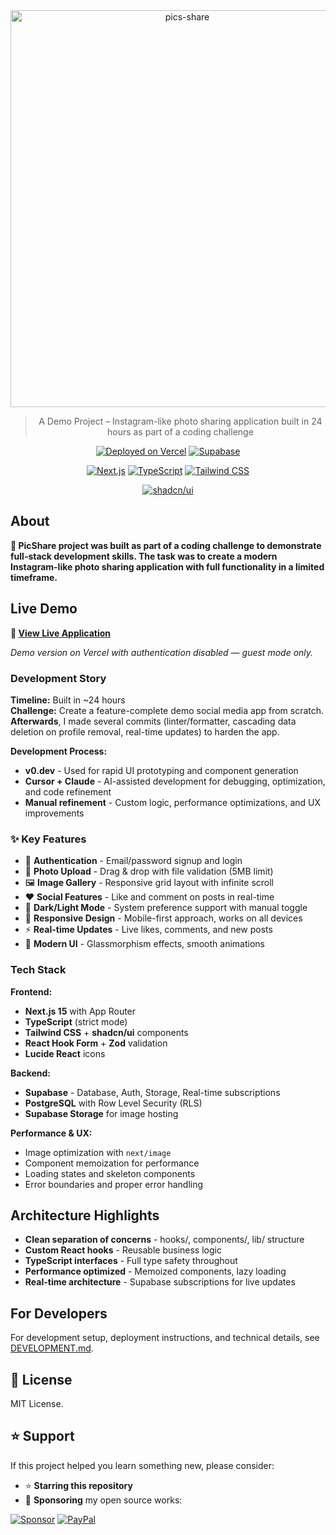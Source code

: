 <div align="center">

<img width="550" height="635" alt="pics-share" src="https://github.com/user-attachments/assets/3841d59a-4b92-4db0-a536-2fd3409d48dd" />

> A Demo Project – Instagram-like photo sharing application built in 24 hours as part of a coding challenge

</div>

<div align="center">

[![Deployed on Vercel](https://img.shields.io/badge/Deployed%20on-Vercel-black?style=for-the-badge&logo=vercel)](https://pics-share.vercel.app)
[![Supabase](https://img.shields.io/badge/Supabase-green?style=for-the-badge&logo=supabase)](https://supabase.com/)

[![Next.js](https://img.shields.io/badge/Next.js-15-black?style=for-the-badge&logo=next.js)](https://nextjs.org/)
[![TypeScript](https://img.shields.io/badge/TypeScript-5-blue?style=for-the-badge&logo=typescript)](https://www.typescriptlang.org/)
[![Tailwind CSS](https://img.shields.io/badge/Tailwind_CSS-38B2AC?style=for-the-badge&logo=tailwind-css)](https://tailwindcss.com/)

[![shadcn/ui](https://img.shields.io/badge/shadcn%2Fui-black?style=for-the-badge)](https://ui.shadcn.com/)

</div>

## About

**📸 PicShare project was built as part of a coding challenge to demonstrate full-stack development skills. The task was to create a **modern Instagram-like photo sharing application** with full functionality in a limited timeframe.**

## Live Demo

**🔗 [View Live Application](https://pics-share.vercel.app)**

*Demo version on Vercel with authentication disabled — guest mode only.*

### Development Story

**Timeline:** Built in ~24 hours  
**Challenge:** Create a feature-complete demo social media app from scratch.
**Afterwards**, I made several commits (linter/formatter, cascading data deletion on profile removal, real-time updates) to harden the app.

**Development Process:**

- **v0.dev** - Used for rapid UI prototyping and component generation
- **Cursor + Claude** - AI-assisted development for debugging, optimization, and code refinement
- **Manual refinement** - Custom logic, performance optimizations, and UX improvements

### ✨ Key Features

- 🔐 **Authentication** - Email/password signup and login
- 📸 **Photo Upload** - Drag & drop with file validation (5MB limit)
- 🖼️ **Image Gallery** - Responsive grid layout with infinite scroll
- ❤️ **Social Features** - Like and comment on posts in real-time
- 🌙 **Dark/Light Mode** - System preference support with manual toggle
- 📱 **Responsive Design** - Mobile-first approach, works on all devices
- ⚡ **Real-time Updates** - Live likes, comments, and new posts
- 🎨 **Modern UI** - Glassmorphism effects, smooth animations

### Tech Stack

**Frontend:**

- **Next.js 15** with App Router
- **TypeScript** (strict mode)
- **Tailwind CSS** + **shadcn/ui** components
- **React Hook Form** + **Zod** validation
- **Lucide React** icons

**Backend:**

- **Supabase** - Database, Auth, Storage, Real-time subscriptions
- **PostgreSQL** with Row Level Security (RLS)
- **Supabase Storage** for image hosting

**Performance & UX:**

- Image optimization with `next/image`
- Component memoization for performance
- Loading states and skeleton components
- Error boundaries and proper error handling

## Architecture Highlights

- **Clean separation of concerns** - hooks/, components/, lib/ structure
- **Custom React hooks** - Reusable business logic
- **TypeScript interfaces** - Full type safety throughout
- **Performance optimized** - Memoized components, lazy loading
- **Real-time architecture** - Supabase subscriptions for live updates

## For Developers

For development setup, deployment instructions, and technical details, see [DEVELOPMENT.md](./DEVELOPMENT.md).

## 📜 License

MIT License.

## ⭐ Support

If this project helped you learn something new, please consider:

- ⭐ **Starring this repository**
- 💖 **Sponsoring** my open source works:

[![Sponsor](https://img.shields.io/badge/Sponsor-💖-pink?style=for-the-badge&logo=github)](https://github.com/sponsors/AshBuk) [![PayPal](https://img.shields.io/badge/PayPal-00457C?style=for-the-badge&logo=paypal&logoColor=white)](https://www.paypal.com/donate/?hosted_button_id=R3HZH8DX7SCJG)
